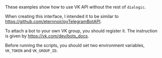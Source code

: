 These examples show how to use VK API without the rest of `dialogic`.

When creating this interface, I intended it to be similar to 
https://github.com/eternnoir/pyTelegramBotAPI.

To attach a bot to your own VK group, you should register it. 
The instruction is given by 
https://vk.com/dev/bots_docs.

Before running the scripts, you should set two environment variables, 
`VK_TOKEN` and `VK_GROUP_ID`. 
